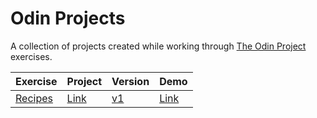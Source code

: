 # Odin Projects

A collection of projects created while working through [The Odin Project](https://www.theodinproject.com/) exercises.

|Exercise|Project|Version|Demo|
|-|-|-|-|
|[Recipes](https://www.theodinproject.com/lessons/foundations-recipes)|[Link](https://github.com/kdvh/odin-projects/tree/main/001-recipes)|[v1](https://github.com/kdvh/odin-projects/tree/main/001-recipes/versions/v1.jpg)|[Link](https://kdvh.github.io/odin-projects/001-recipes/)|
